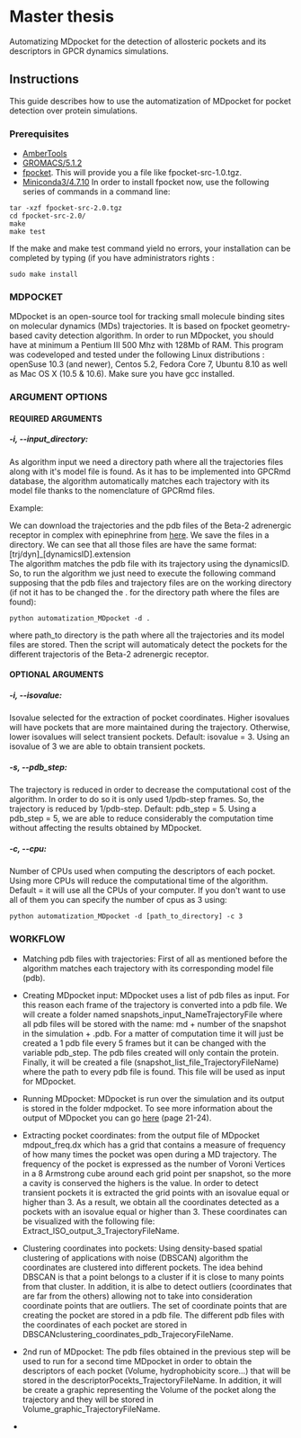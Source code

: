 # Master thesis

Automatizing MDpocket for the detection of allosteric pockets and its descriptors in GPCR dynamics simulations.

## Instructions

This guide describes how to use the automatization of MDpocket for pocket detection over protein simulations.

### Prerequisites

* [AmberTools](https://ambermd.org/AmberTools.php)
* [GROMACS/5.1.2](https://manual.gromacs.org/documentation/5.1.2/install-guide/)
* [fpocket](http://sourceforge.net/projects/fpocket). This will provide you a file like fpocket-src-1.0.tgz.
* [Miniconda3/4.7.10](https://repo.anaconda.com/miniconda/) 
In order to install fpocket now, use the following series of commands in a command line:
```console
tar -xzf fpocket-src-2.0.tgz
cd fpocket-src-2.0/
make
make test
```
If the make and make test command yield no errors, your installation can be completed by
typing (if you have administrators rights :
```console
sudo make install
```

### MDPOCKET
MDpocket is an open-source tool for tracking small molecule binding sites on molecular dynamics (MDs) trajectories. 
It is based on fpocket  geometry-based cavity detection algorithm. 
In order to run MDpocket, you should have at minimum a Pentium III 500 Mhz with 128Mb of
RAM.   This   program   was   co­developed   and   tested   under   the   following   Linux   distributions   :
openSuse 10.3 (and newer), Centos 5.2, Fedora Core 7, Ubuntu 8.10 as well as Mac OS X (10.5 &
10.6). Make sure you have gcc installed.

### ARGUMENT OPTIONS

#### REQUIRED ARGUMENTS

##### -i, --input_directory: 

As algorithm input we need a directory path where all the trajectories files along with it's model file is found.
As it has to be implemented into GPCRmd database, the algorithm automatically matches each trajectory with its model file
thanks to the nomenclature of GPCRmd files.

Example:

We can download the trajectories and the pdb files of the Beta-2 adrenergic receptor in complex with epinephrine from [here](https://submission.gpcrmd.org/dynadb/dynamics/id/117/).
We save the files in a directory. We can see that all those files are have the same format:<br />
[trj/dyn]_[dynamicsID].extension <br />
The algorithm matches the pdb file with its trajectory using the dynamicsID. So, to run the algorithm we just need to execute the following command supposing that the pdb files and trajectory files are on the working directory  (if not it has to be changed the . for the directory path where the files are found):

```console
python automatization_MDpocket -d .
```
where path_to directory is the path where all the trajectories and its model files are stored. Then the script will automaticaly detect the pockets for the different trajectoris of the Beta-2 adrenergic receptor.

#### OPTIONAL ARGUMENTS

##### -i, --isovalue:
Isovalue selected for the extraction of pocket coordinates. Higher isovalues will have pockets that are more maintained during the trajectory. Otherwise, lower isovalues will select transient pockets. Default: isovalue = 3. Using an isovalue of 3 we are able to obtain transient pockets.

##### -s, --pdb_step:
The trajectory is reduced in order to decrease the computational cost of the algorithm. In order to do so it is only used 1/pdb-step frames. So, the trajectory is reduced by 1/pdb-step. Default: pdb_step = 5. Using a pdb_step = 5, we are able to reduce considerably the computation time without affecting the results obtained by MDpocket.

##### -c, --cpu:
Number of CPUs used when computing the descriptors of each pocket. Using more CPUs will reduce the computational time of the algorithm. Default = it will use all the CPUs of your computer. If you don't want to use all of them you can specify the number of cpus as 3 using:
```console
python automatization_MDpocket -d [path_to_directory] -c 3
```

### WORKFLOW

* Matching pdb files with trajectories: First of all as mentioned before the algorithm matches each trajectory with its corresponding model file (pdb).

* Creating MDpocket input: MDpocket uses a list of pdb files as input. For this reason each frame of the trajectory is converted into a pdb file. We will create a folder named snapshots_input_NameTrajectoryFile where all pdb files will be stored
  with the name: md + number of the snapshot in the simulation + .pdb. For a matter of computation time it will just be created a 1 pdb file every 5 frames but it can be changed with the variable pdb_step.
  The pdb files created will only contain the protein. Finally, it will be created a file (snapshot_list_file_TrajectoryFileName) where the path to every pdb file is found. This file will be used as input for MDpocket.
  
* Running MDpocket: MDpocket is run over the simulation and its output is stored in the folder mdpocket. To see more information about the output of MDpocket you can go [here](http://fpocket.sourceforge.net/manual_fpocket2.pdf) (page 21-24).

* Extracting pocket coordinates: from the output file of MDpocket mdpout_freq.dx which has a grid that contains a measure of frequency of how many times the pocket was open during a MD trajectory. The frequency of the pocket is expressed as the number of Voroni Vertices in a 8 Armstrong cube around each grid point per snapshot, so the more a cavity is conserved the highers is the value. In order to detect transient pockets it is extracted the grid points with an isovalue equal or higher than 3. As a result, we obtain all the coordinates detected as a pockets with an isovalue equal or higher than 3. These coordinates can be visualized with the following file: Extract_ISO_output_3_TrajectoryFileName.
  
* Clustering coordinates into pockets: Using density-based spatial clustering of applications with noise (DBSCAN) algorithm the coordinates are clustered into different pockets. The idea behind DBSCAN is that a point belongs to a cluster if it is close to many points from that cluster. In addition, it is albe to detect outliers (coordinates that are far from the others) allowing not to take into consideration coordinate points that are outliers. The set of coordinate points that are creating the pocket are stored in a pdb file. The different pdb files with the coordinates of each pocket are stored in DBSCANclustering_coordinates_pdb_TrajecoryFileName.
* 2nd run of MDpocket: The pdb files obtained in the previous step will be used to run for a second time MDpocket in order to obtain the descriptors of each pocket (Volume, hydrophobicity score...) that will be stored in the descriptorPocekts_TrajectoryFileName. In addition, it will be create a graphic representing the Volume of the pocket along the trajectory and they will be stored in Volume_graphic_TrajectoryFileName.

* 
